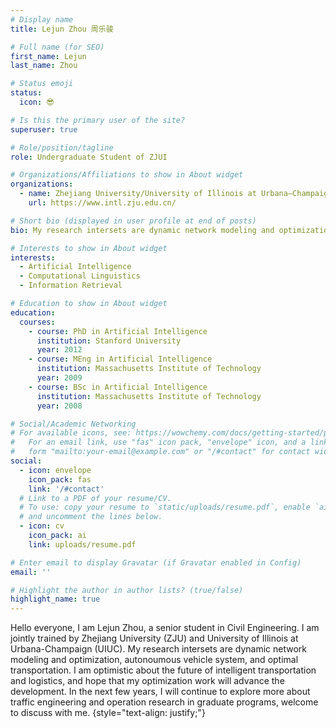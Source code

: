 ```yaml
---
# Display name
title: Lejun Zhou 周乐骏

# Full name (for SEO)
first_name: Lejun
last_name: Zhou

# Status emoji
status:
  icon: 😎

# Is this the primary user of the site?
superuser: true

# Role/position/tagline
role: Undergraduate Student of ZJUI

# Organizations/Affiliations to show in About widget
organizations:
  - name: Zhejiang University/University of Illinois at Urbana–Champaign Institute
    url: https://www.intl.zju.edu.cn/

# Short bio (displayed in user profile at end of posts)
bio: My research intersets are dynamic network modeling and optimization, autonoumous vehicles (AV), and route optimization.

# Interests to show in About widget
interests:
  - Artificial Intelligence
  - Computational Linguistics
  - Information Retrieval

# Education to show in About widget
education:
  courses:
    - course: PhD in Artificial Intelligence
      institution: Stanford University
      year: 2012
    - course: MEng in Artificial Intelligence
      institution: Massachusetts Institute of Technology
      year: 2009
    - course: BSc in Artificial Intelligence
      institution: Massachusetts Institute of Technology
      year: 2008

# Social/Academic Networking
# For available icons, see: https://wowchemy.com/docs/getting-started/page-builder/#icons
#   For an email link, use "fas" icon pack, "envelope" icon, and a link in the
#   form "mailto:your-email@example.com" or "/#contact" for contact widget.
social:
  - icon: envelope
    icon_pack: fas
    link: '/#contact'
  # Link to a PDF of your resume/CV.
  # To use: copy your resume to `static/uploads/resume.pdf`, enable `ai` icons in `params.yaml`,
  # and uncomment the lines below.
  - icon: cv
    icon_pack: ai
    link: uploads/resume.pdf

# Enter email to display Gravatar (if Gravatar enabled in Config)
email: ''

# Highlight the author in author lists? (true/false)
highlight_name: true
---
```


Hello everyone, I am Lejun Zhou, a senior student in Civil Engineering. I am jointly trained by Zhejiang University (ZJU) and University of Illinois at Urbana-Champaign (UIUC). My research intersets are dynamic network modeling and optimization, autonoumous vehicle system, and optimal transportation. I am optimistic about the future of intelligent transportation and logistics, and hope that my optimization work will advance the development. In the next few years, I will continue to explore more about traffic engineering and operation research in graduate programs, welcome to discuss with me.
{style="text-align: justify;"}
